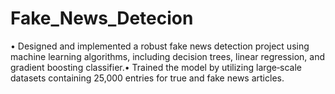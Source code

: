 # Fake_News_Detecion
• Designed and implemented a robust fake news detection project using machine learning algorithms, including decision trees, linear regression, and gradient boosting classifier.• Trained the model by utilizing large‑scale datasets containing 25,000 entries for true and fake news articles.
